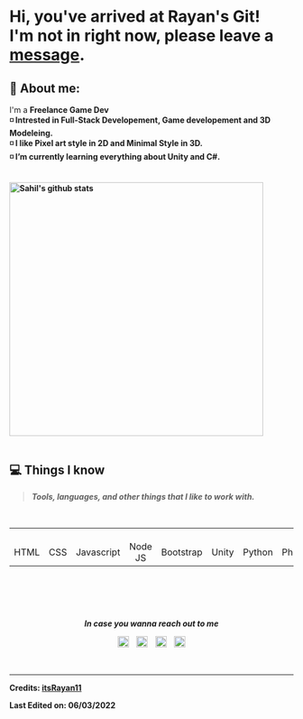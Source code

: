 # Hi, you've arrived at Rayan's Git! <br>I'm not in right now, please leave a [message](https://instagram.com/rayanaziz.11).

## :raising_hand: About me:
I'm a <b>Freelance Game Dev</br>
◽ Intrested in <b>Full-Stack Developement</b>, <b>Game developement</b> and <b>3D Modeleing</b>.<br>
◽ I like Pixel art style in 2D and Minimal Style in 3D.<br>
◽ I’m currently learning everything about **Unity and C#**.<br>

<br>
<a href="https://github.com/itsRayan11">
   <img src="https://github-readme-stats.vercel.app/api?username=itsRayan11&show_icons=true&theme=dracula" alt="Sahil's github stats" width=450px/>
</a><br><br>

<div id="tech"></div>

## 💻 Things I know
> <i>Tools, languages, and other things that I like to work with.</i>
<br>
<table>
  <tr>
    <td align="center" width="96">
      <br>HTML
    </td>
    <td align="center" width="96">
      <br>CSS
    </td>
    <td align="center" width="96">
      <br>Javascript
    </td>
    <td align="center" width="96">
      <br>Node JS
    </td>
    <td align="center" width="96">
      <br>Bootstrap
    </td>
    <td align="center" width="96">
      <br>Unity
    </td>
    <td align="center" width="96">
      <br>Python
    </td>
    <td align="center" width="96">
      <br>Photoshop
    </td> 
    <td align="center" width="96">
      <br>Blender
   </td> 
     <td align="center" width="96">
      <br>Substance Painter
   </td> 
     <td align="center" width="96">
      <br>Figma
   </td> 
  </tr>
</table>
<br>

##
<br>
<p align="center"=><i>In case you wanna reach out to me</i></p>
 <p align="center">
  <a href="https://www.linkedin.com/in/soilshubham/"><img alt="LinkedIn" title="LinkedIn" src="https://github.com/soilshubham/soilshubham/blob/main/icons/linkedin.svg" width=20px" /></a>&nbsp;&nbsp;&nbsp;
  <a href="https://twitter.com/soilshubham"><img alt="Twitter" title="Twitter" src="https://github.com/soilshubham/soilshubham/blob/main/icons/twitter.svg" width=20px/></a>&nbsp;&nbsp;&nbsp;
  <a href="https://www.instagram.com/soilshubham/"><img alt="Instagram" title="Instagram" src="https://github.com/soilshubham/soilshubham/blob/main/icons/instagram.svg" width=20px/></a>&nbsp;&nbsp;&nbsp;
   <a href="mailto:soilshubham@gmail.com"><img alt="mail" title="mail" src="https://github.com/soilshubham/soilshubham/blob/main/icons/gmail.svg" width=20px/></a>
</p>
<br>

-----
Credits: [itsRayan11](https://github.com/itsRayan11)

Last Edited on: 06/03/2022

